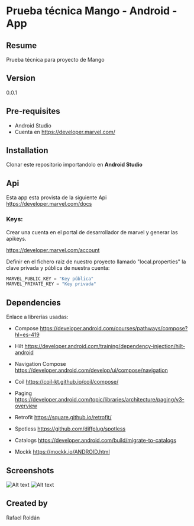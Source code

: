 # Prueba técnica Mango - Android - App

## Resume

Prueba técnica para proyecto de Mango

## Version

0.0.1

## Pre-requisites

* Android Studio
* Cuenta en https://developer.marvel.com/

## Installation

Clonar este repositorio importandolo en **Android Studio**

## Api

Esta app esta provista de la siguiente Api
https://developer.marvel.com/docs

### Keys:

Crear una cuenta en el portal de desarrollador de marvel y generar las apikeys.

https://developer.marvel.com/account

Definir en el fichero raiz de nuestro proyecto llamado "local.properties" la clave privada y pública de nuestra cuenta:
```python
MARVEL_PUBLIC_KEY = "Key pública"
MARVEL_PRIVATE_KEY = "Key privada"
```

## Dependencies

Enlace a librerías usadas:

- Compose
https://developer.android.com/courses/pathways/compose?hl=es-419

- Hilt
https://developer.android.com/training/dependency-injection/hilt-android

- Navigation Compose
https://developer.android.com/develop/ui/compose/navigation

- Coil
https://coil-kt.github.io/coil/compose/

- Paging
https://developer.android.com/topic/libraries/architecture/paging/v3-overview

- Retrofit
https://square.github.io/retrofit/

- Spotless
https://github.com/diffplug/spotless

- Catalogs
https://developer.android.com/build/migrate-to-catalogs

- Mockk
https://mockk.io/ANDROID.html

## Screenshots

![Alt text](https://i.postimg.cc/vmMsMwj7/Screenshot-20240418-081917.png)
![Alt text](https://i.postimg.cc/Zqch5DtG/Screenshot-20240418-081947.png)

## Created by

Rafael Roldán
